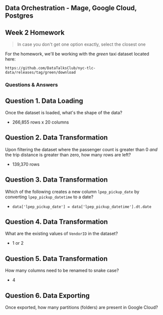 ## Data Orchestration - Mage, Google Cloud, Postgres

## Week 2 Homework

> In case you don't get one option exactly, select the closest one 

For the homework, we'll be working with the _green_ taxi dataset located here:

`https://github.com/DataTalksClub/nyc-tlc-data/releases/tag/green/download`

### Questions & Answers

## Question 1. Data Loading

Once the dataset is loaded, what's the shape of the data?

* 266,855 rows x 20 columns


## Question 2. Data Transformation

Upon filtering the dataset where the passenger count is greater than 0 _and_ the trip distance is greater than zero, how many rows are left?

* 139,370 rows


## Question 3. Data Transformation

Which of the following creates a new column `lpep_pickup_date` by converting `lpep_pickup_datetime` to a date?

* `data['lpep_pickup_date'] = data['lpep_pickup_datetime'].dt.date`


## Question 4. Data Transformation

What are the existing values of `VendorID` in the dataset?

* 1 or 2


## Question 5. Data Transformation

How many columns need to be renamed to snake case?

* 4


## Question 6. Data Exporting

Once exported, how many partitions (folders) are present in Google Cloud?

